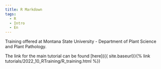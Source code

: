 ```yaml
---
title: R Markdown
tags:
  - R
  - Intro
  - En
---
```


Training offered at Montana State University - Department of Plant Science and Plant Pathology. 

<!--more-->

The link for the main tutorial can be found [here]({{ site.baseurl}}{% link tutorials/2022_10_RTraining/R_training.html %})